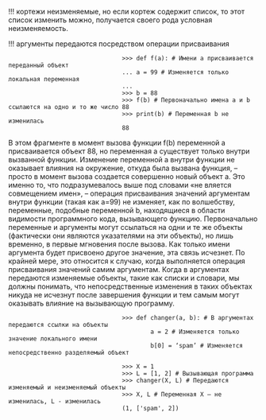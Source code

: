 !!! кортежи неизменяемые, но если кортеж содержит список, то этот список изменить можно, получается своего рода условная неизменяемость.

!!! аргументы передаются посредством операции присваивания

                                    >>> def f(a): # Имени a присваивается переданный объект
                                    ... a = 99 # Изменяется только локальная переменная
                                    ...
                                    >>> b = 88
                                    >>> f(b) # Первоначально имена a и b ссылаются на одно и то же число 88
                                    >>> print(b) # Переменная b не изменилась
                                    88

В этом фрагменте в момент вызова функции f(b) переменной a присваивается объект 88, но переменная a существует только внутри вызванной функции. Изменение переменной a внутри функции не оказывает влияния на окружение, откуда была вызвана функция, – просто в момент вызова создается совершенно новый объект a. Это именно то, что подразумевалось выше под словами «не вляется совмещением имен», – операция присваивания значений аргументам внутри функции (такая как a=99) не изменяет, как по волшебству, переменные, подобные переменной b, находящиеся в области видимости программного кода, вызывающего функцию.
Первоначально переменные и аргументы могут ссылаться на одни и те же объекты (фактически они являются указателями на эти объекты), но лишь временно, в первые мгновения после вызова. Как только имени аргумента будет присвоено другое значение, эта связь исчезнет. По крайней мере, это относится к случаю, когда выполняется операция присваивания значений самим аргументам. Когда в аргументах передаются изменяемые объекты, такие как списки и словари, мы должны понимать, что непосредственные изменения в таких объектах никуда не исчезнут после завершения функции и тем самым могут оказывать влияние на вызывающую программу.

                                    >>> def changer(a, b): # В аргументах передаются ссылки на объекты
                                            a = 2 # Изменяется только значение локального имени
                                            b[0] = ‘spam’ # Изменяется непосредственно разделяемый объект
    
                                    >>> X = 1
                                    >>> L = [1, 2] # Вызывающая программа
                                    >>> changer(X, L) # Передаются изменяемый и неизменяемый объекты
                                    >>> X, L # Переменная X – не изменилась, L - изменилась
                                    (1, ['spam', 2])
                                    